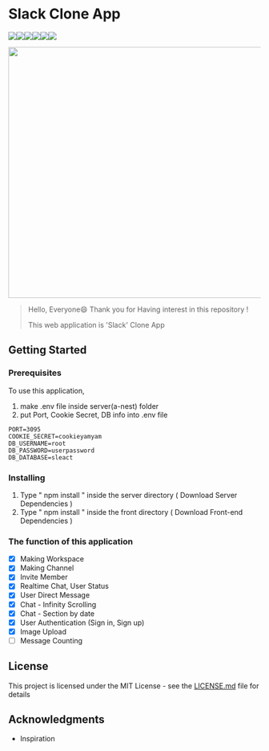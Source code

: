 # Slack Clone App

<img  src="https://img.shields.io/badge/react-61DAFB?style=for-the-badge&logo=react&logoColor=black"><img  src="https://img.shields.io/badge/TypeScript-3178C6?style=for-the-badge&logo=TypeScript&logoColor=white"><img  src="https://img.shields.io/badge/html-E34F26?style=for-the-badge&logo=html5&logoColor=white"><img  src="https://img.shields.io/badge/css-1572B6?style=for-the-badge&logo=css3&logoColor=white"><img  src="https://img.shields.io/badge/NestJS-E0234E?style=for-the-badge&logo=NestJS&logoColor=white"><img  src="https://img.shields.io/badge/MySQL-4479A1?style=for-the-badge&logo=MySQL&logoColor=white">

<img src="https://user-images.githubusercontent.com/52925972/150353868-22eafcfc-d133-4ce6-a48e-74e03d7d9542.PNG" width="800" height="500">

> Hello, Everyone😄 Thank you for Having interest in this repository !
>
> This web application is 'Slack' Clone App

## Getting Started

### Prerequisites

To use this application,

1. make .env file inside server(a-nest) folder
2. put Port, Cookie Secret, DB info into .env file

```
PORT=3095
COOKIE_SECRET=cookieyamyam
DB_USERNAME=root
DB_PASSWORD=userpassword
DB_DATABASE=sleact
```

### Installing

1.  Type " npm install " inside the server directory ( Download Server Dependencies )
2.  Type " npm install " inside the front directory ( Download Front-end Dependencies )

### The function of this application

- [x] Making Workspace
- [x] Making Channel
- [x] Invite Member
- [x] Realtime Chat, User Status
- [x] User Direct Message
- [x] Chat - Infinity Scrolling
- [x] Chat - Section by date
- [x] User Authentication (Sign in, Sign up)
- [x] Image Upload
- [ ] Message Counting

## License

This project is licensed under the MIT License - see the [LICENSE.md](https://github.com/ljg0230/slack_clone/blob/main/LICENSE.md) file for details

## Acknowledgments

- Inspiration
